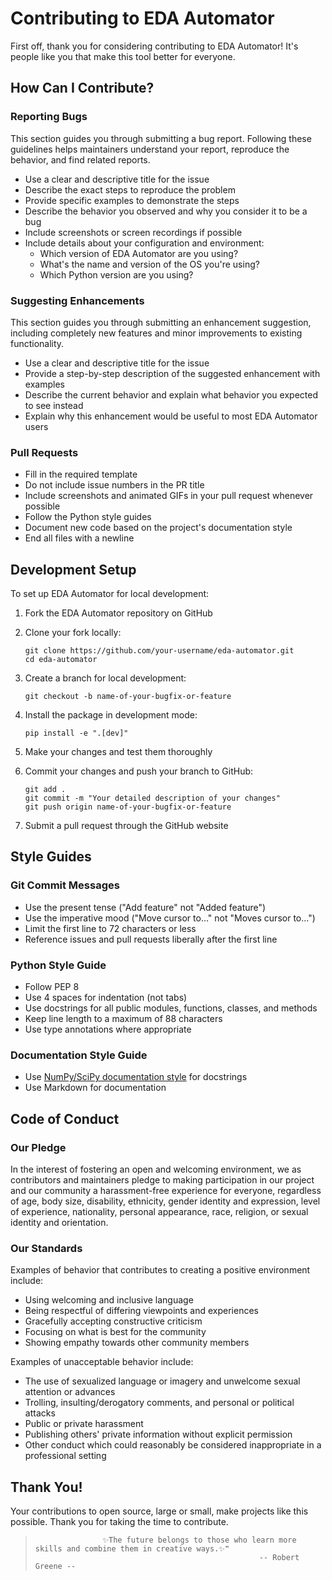 # Contributing to EDA Automator

First off, thank you for considering contributing to EDA Automator! It's people like you that make this tool better for everyone.

## How Can I Contribute?

### Reporting Bugs

This section guides you through submitting a bug report. Following these guidelines helps maintainers understand your report, reproduce the behavior, and find related reports.

* Use a clear and descriptive title for the issue
* Describe the exact steps to reproduce the problem
* Provide specific examples to demonstrate the steps
* Describe the behavior you observed and why you consider it to be a bug
* Include screenshots or screen recordings if possible
* Include details about your configuration and environment:
  * Which version of EDA Automator are you using?
  * What's the name and version of the OS you're using?
  * Which Python version are you using?

### Suggesting Enhancements

This section guides you through submitting an enhancement suggestion, including completely new features and minor improvements to existing functionality.

* Use a clear and descriptive title for the issue
* Provide a step-by-step description of the suggested enhancement with examples
* Describe the current behavior and explain what behavior you expected to see instead
* Explain why this enhancement would be useful to most EDA Automator users

### Pull Requests

* Fill in the required template
* Do not include issue numbers in the PR title
* Include screenshots and animated GIFs in your pull request whenever possible
* Follow the Python style guides
* Document new code based on the project's documentation style
* End all files with a newline

## Development Setup

To set up EDA Automator for local development:

1. Fork the EDA Automator repository on GitHub
2. Clone your fork locally:
   ```
   git clone https://github.com/your-username/eda-automator.git
   cd eda-automator
   ```
3. Create a branch for local development:
   ```
   git checkout -b name-of-your-bugfix-or-feature
   ```
4. Install the package in development mode:
   ```
   pip install -e ".[dev]"
   ```

5. Make your changes and test them thoroughly
6. Commit your changes and push your branch to GitHub:
   ```
   git add .
   git commit -m "Your detailed description of your changes"
   git push origin name-of-your-bugfix-or-feature
   ```
7. Submit a pull request through the GitHub website

## Style Guides

### Git Commit Messages

* Use the present tense ("Add feature" not "Added feature")
* Use the imperative mood ("Move cursor to..." not "Moves cursor to...")
* Limit the first line to 72 characters or less
* Reference issues and pull requests liberally after the first line

### Python Style Guide

* Follow PEP 8
* Use 4 spaces for indentation (not tabs)
* Use docstrings for all public modules, functions, classes, and methods
* Keep line length to a maximum of 88 characters
* Use type annotations where appropriate

### Documentation Style Guide

* Use [NumPy/SciPy documentation style](https://numpydoc.readthedocs.io/en/latest/format.html) for docstrings
* Use Markdown for documentation

## Code of Conduct

### Our Pledge

In the interest of fostering an open and welcoming environment, we as contributors and maintainers pledge to making participation in our project and our community a harassment-free experience for everyone, regardless of age, body size, disability, ethnicity, gender identity and expression, level of experience, nationality, personal appearance, race, religion, or sexual identity and orientation.

### Our Standards

Examples of behavior that contributes to creating a positive environment include:

* Using welcoming and inclusive language
* Being respectful of differing viewpoints and experiences
* Gracefully accepting constructive criticism
* Focusing on what is best for the community
* Showing empathy towards other community members

Examples of unacceptable behavior include:

* The use of sexualized language or imagery and unwelcome sexual attention or advances
* Trolling, insulting/derogatory comments, and personal or political attacks
* Public or private harassment
* Publishing others' private information without explicit permission
* Other conduct which could reasonably be considered inappropriate in a professional setting

## Thank You!

Your contributions to open source, large or small, make projects like this possible. Thank you for taking the time to contribute.

> ```
>                ✨The future belongs to those who learn more skills and combine them in creative ways.✨❞                   
>                                                   -- Robert Greene --
> 
> ``` 